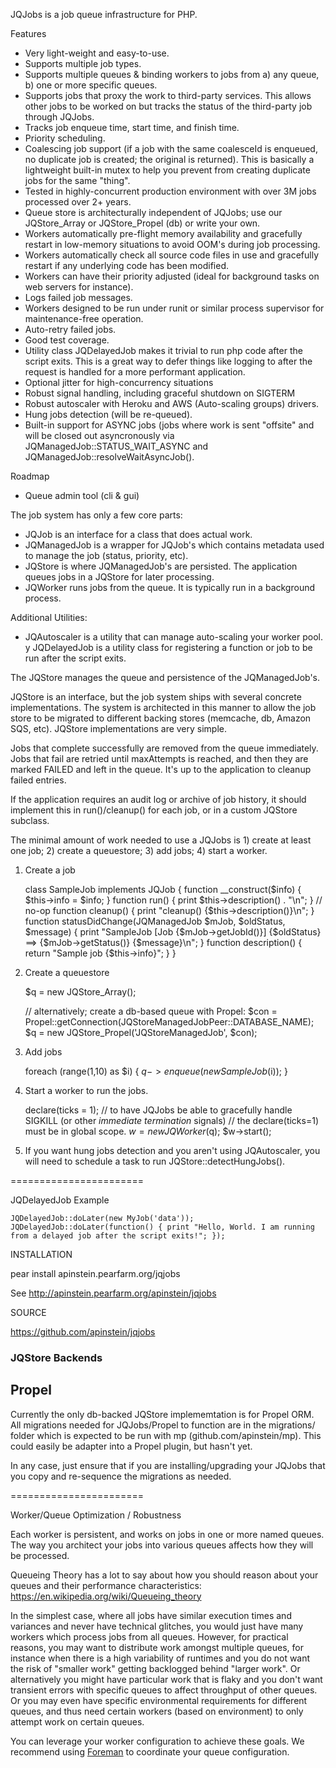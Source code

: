 JQJobs is a job queue infrastructure for PHP.

Features

* Very light-weight and easy-to-use.
* Supports multiple job types.
* Supports multiple queues & binding workers to jobs from a) any queue, b) one or more specific queues.
* Supports jobs that proxy the work to third-party services. This allows other jobs to be worked on but tracks the status of the third-party job through JQJobs.
* Tracks job enqueue time, start time, and finish time.
* Priority scheduling.
* Coalescing job support (if a job with the same coalesceId is enqueued, no duplicate job is created; the original is returned). This is basically a lightweight built-in mutex to help you prevent from creating duplicate jobs for the same "thing".
* Tested in highly-concurrent production environment with over 3M jobs processed over 2+ years.
* Queue store is architecturally independent of JQJobs; use our JQStore_Array or JQStore_Propel (db) or write your own.
* Workers automatically pre-flight memory availability and gracefully restart in low-memory situations to avoid OOM's during job processing.
* Workers automatically check all source code files in use and gracefully restart if any underlying code has been modified.
* Workers can have their priority adjusted (ideal for background tasks on web servers for instance).
* Logs failed job messages.
* Workers designed to be run under runit or similar process supervisor for maintenance-free operation.
* Auto-retry failed jobs.
* Good test coverage.
* Utility class JQDelayedJob makes it trivial to run php code after the script exits. This is a great way to defer things like logging to after the request is handled for a more performant application.
* Optional jitter for high-concurrency situations
* Robust signal handling, including graceful shutdown on SIGTERM
* Robust autoscaler with Heroku and AWS (Auto-scaling groups) drivers.
* Hung jobs detection (will be re-queued).
* Built-in support for ASYNC jobs (jobs where work is sent "offsite" and will be closed out asyncronously via JQManagedJob::STATUS_WAIT_ASYNC and JQManagedJob::resolveWaitAsyncJob().

Roadmap
* Queue admin tool (cli & gui)

The job system has only a few core parts:

* JQJob is an interface for a class that does actual work.
* JQManagedJob is a wrapper for JQJob's which contains metadata used to manage the job (status, priority, etc).
* JQStore is where JQManagedJob's are persisted. The application queues jobs in a JQStore for later processing.
* JQWorker runs jobs from the queue. It is typically run in a background process.

Additional Utilities:
* JQAutoscaler is a utility that can manage auto-scaling your worker pool.
y JQDelayedJob is a utility class for registering a function or job to be run after the script exits.

The JQStore manages the queue and persistence of the JQManagedJob's.

JQStore is an interface, but the job system ships with several concrete implementations. The system is architected
in this manner to allow the job store to be migrated to different backing stores (memcache, db, Amazon SQS, etc).
JQStore implementations are very simple.

Jobs that complete successfully are removed from the queue immediately. Jobs that fail are retried until maxAttempts is reached, and then they are marked FAILED and
left in the queue. It's up to the application to cleanup failed entries.

If the application requires an audit log or archive of job history, it should implement this in run()/cleanup() for each job, or in a custom JQStore subclass.

The minimal amount of work needed to use a JQJobs is 1) create at least one job; 2) create a queuestore; 3) add jobs; 4) start a worker.

1) Create a job

    class SampleJob implements JQJob
    {
        function __construct($info) { $this->info = $info; }
        function run() { print $this->description() . "\n"; } // no-op
        function cleanup() { print "cleanup() {$this->description()}\n"; }
        function statusDidChange(JQManagedJob $mJob, $oldStatus, $message) { print "SampleJob [Job {$mJob->getJobId()}] {$oldStatus} ==> {$mJob->getStatus()} {$message}\n"; }
        function description() { return "Sample job {$this->info}"; }
    }

2) Create a queuestore

	$q = new JQStore_Array();

    // alternatively; create a db-based queue with Propel:
    $con = Propel::getConnection(JQStoreManagedJobPeer::DATABASE_NAME);
    $q = new JQStore_Propel('JQStoreManagedJob', $con);

3) Add jobs

    foreach (range(1,10) as $i) {
        $q->enqueue(new SampleJob($i));
    }

4) Start a worker to run the jobs.

    declare(ticks = 1);       // to have JQJobs be able to gracefully handle SIGKILL (or other *immediate termination* signals)
                              // the declare(ticks=1) must be in global scope.
    $w = new JQWorker($q);
    $w->start();

5) If you want hung jobs detection and you aren't using JQAutoscaler, you will need to schedule a task to run JQStore::detectHungJobs().

=======================

JQDelayedJob Example

    JQDelayedJob::doLater(new MyJob('data'));
    JQDelayedJob::doLater(function() { print "Hello, World. I am running from a delayed job after the script exits!"; });

INSTALLATION

pear install apinstein.pearfarm.org/jqjobs

See http://apinstein.pearfarm.org/apinstein/jqjobs

SOURCE

https://github.com/apinstein/jqjobs

### JQStore Backends

## Propel
Currently the only db-backed JQStore implememtation is for Propel ORM. All migrations needed for JQJobs/Propel to function are in the migrations/ folder which is expected to be run with mp (github.com/apinstein/mp). This could easily be adapter into a Propel plugin, but hasn't yet.

In any case, just ensure that if you are installing/upgrading your JQJobs that you copy and re-sequence the migrations as needed.


=======================

Worker/Queue Optimization / Robustness

Each worker is persistent, and works on jobs in one or more named queues. The way you architect your jobs into various queues affects how they will be processed. 

Queueing Theory has a lot to say about how you should reason about your queues and their performance characteristics: https://en.wikipedia.org/wiki/Queueing_theory

In the simplest case, where all jobs have similar execution times and variances and never have technical glitches, you would just have many workers which process jobs from all queues. However, for practical reasons, you may want to distribute work amongst multiple queues, for instance when there is a high variability of runtimes and you do not want the risk of "smaller work" getting backlogged behind "larger work". Or alternatively you might have particular work that is flaky and you don't want transient errors with specific queues to affect throughput of other queues. Or you may even have specific environmental requirements for different queues, and thus need certain workers (based on environment) to only attempt work on certain queues.

You can leverage your worker configuration to achieve these goals. We recommend using [Foreman](https://github.com/ddollar/foreman) to coordinate your queue configuration.
